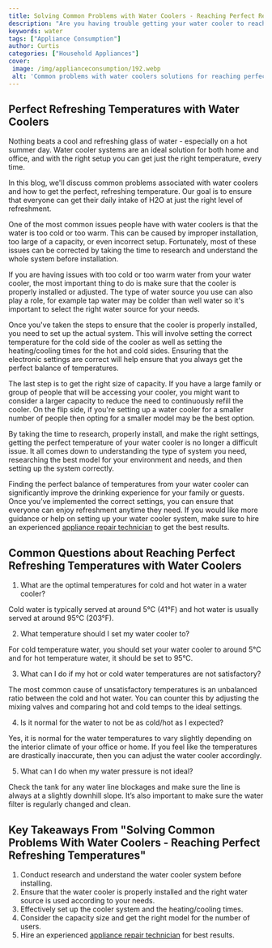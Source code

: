 ```yaml
---
title: Solving Common Problems with Water Coolers - Reaching Perfect Refreshing Temperatures
description: "Are you having trouble getting your water cooler to reach the perfect refreshing temperature This blog post will help you solve some of the common problems associated with water coolers so you can enjoy a chilled or hot drink as desired"
keywords: water
tags: ["Appliance Consumption"]
author: Curtis
categories: ["Household Appliances"]
cover: 
 image: /img/applianceconsumption/192.webp
 alt: 'Common problems with water coolers solutions for reaching perfect refreshing temperatures'
---
```

## Perfect Refreshing Temperatures with Water Coolers

Nothing beats a cool and refreshing glass of water - especially on a hot summer day. Water cooler systems are an ideal solution for both home and office, and with the right setup you can get just the right temperature, every time.

In this blog, we'll discuss common problems associated with water coolers and how to get the perfect, refreshing temperature. Our goal is to ensure that everyone can get their daily intake of H2O at just the right level of refreshment.

One of the most common issues people have with water coolers is that the water is too cold or too warm. This can be caused by improper installation, too large of a capacity, or even incorrect setup. Fortunately, most of these issues can be corrected by taking the time to research and understand the whole system before installation.

If you are having issues with too cold or too warm water from your water cooler, the most important thing to do is make sure that the cooler is properly installed or adjusted. The type of water source you use can also play a role, for example tap water may be colder than well water so it's important to select the right water source for your needs.

Once you've taken the steps to ensure that the cooler is properly installed, you need to set up the actual system. This will involve setting the correct temperature for the cold side of the cooler as well as setting the heating/cooling times for the hot and cold sides. Ensuring that the electronic settings are correct will help ensure that you always get the perfect balance of temperatures.

The last step is to get the right size of capacity. If you have a large family or group of people that will be accessing your cooler, you might want to consider a larger capacity to reduce the need to continuously refill the cooler. On the flip side, if you're setting up a water cooler for a smaller number of people then opting for a smaller model may be the best option.

By taking the time to research, properly install, and make the right settings, getting the perfect temperature of your water cooler is no longer a difficult issue. It all comes down to understanding the type of system you need, researching the best model for your environment and needs, and then setting up the system correctly.

Finding the perfect balance of temperatures from your water cooler can significantly improve the drinking experience for your family or guests. Once you’ve implemented the correct settings, you can ensure that everyone can enjoy refreshment anytime they need. If you would like more guidance or help on setting up your water cooler system, make sure to hire an experienced [appliance repair technician](./pages/appliance-repair-technicians) to get the best results.

## Common Questions about Reaching Perfect Refreshing Temperatures with Water Coolers

1. What are the optimal temperatures for cold and hot water in a water cooler?

Cold water is typically served at around 5°C (41°F) and hot water is usually served at around 95°C (203°F). 

2. What temperature should I set my water cooler to?

For cold temperature water, you should set your water cooler to around 5°C and for hot temperature water, it should be set to 95°C. 

3. What can I do if my hot or cold water temperatures are not satisfactory?

The most common cause of unsatisfactory temperatures is an unbalanced ratio between the cold and hot water. You can counter this by adjusting the mixing valves and comparing hot and cold temps to the ideal settings.

4. Is it normal for the water to not be as cold/hot as I expected?

Yes, it is normal for the water temperatures to vary slightly depending on the interior climate of your office or home. If you feel like the temperatures are drastically inaccurate, then you can adjust the water cooler accordingly.

5. What can I do when my water pressure is not ideal? 

Check the tank for any water line blockages and make sure the line is always at a slightly downhill slope. It’s also important to make sure the water filter is regularly changed and clean.

## Key Takeaways From "Solving Common Problems With Water Coolers - Reaching Perfect Refreshing Temperatures"
1. Conduct research and understand the water cooler system before installing.
2. Ensure that the water cooler is properly installed and the right water source is used according to your needs.
3. Effectively set up the cooler system and the heating/cooling times.
4. Consider the capacity size and get the right model for the number of users.
5. Hire an experienced [appliance repair technician](../pages/appliance-repair-technicians) for best results.
